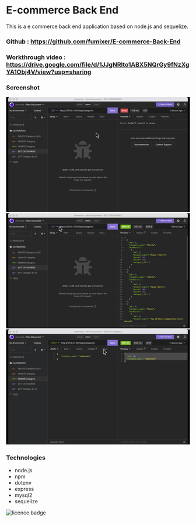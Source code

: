 # E-commerce Back End
This is a e commerce back end application based on node.js and sequelize.

### Github : https://github.com/fumixer/E-commerce-Back-End

### Workthrough video : https://drive.google.com/file/d/1JJgNRlto1ABX5NQrGy9fNzXgYA1Obj4V/view?usp=sharing

### Screenshot
![GET request](./asset/1.%20GET%20request.gif)
![GET by ID](./asset/2.%20GET_by_ID.gif)
![post_put_delete](./asset/3.%20POST_PUT_DELETE.gif)

### Technologies
* node.js
* npm
* dotenv
* express
* mysql2
* sequelize

![licence badge](https://img.shields.io/badge/license-MIT-orange.png)